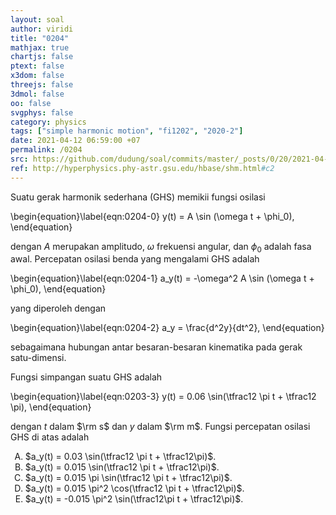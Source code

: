 ```yaml
---
layout: soal
author: viridi
title: "0204"
mathjax: true
chartjs: false
ptext: false
x3dom: false
threejs: false
3dmol: false
oo: false
svgphys: false
category: physics
tags: ["simple harmonic motion", "fi1202", "2020-2"]
date: 2021-04-12 06:59:00 +07
permalink: /0204
src: https://github.com/dudung/soal/commits/master/_posts/0/20/2021-04-12-simple-harmonic-motion-2.md
ref: http://hyperphysics.phy-astr.gsu.edu/hbase/shm.html#c2
---
```

Suatu gerak harmonik sederhana (GHS) memikii fungsi osilasi

\begin{equation}\label{eqn:0204-0}
y(t) = A \sin (\omega t + \phi_0),
\end{equation}

dengan $A$ merupakan amplitudo, $\omega$ frekuensi angular, dan $\phi_0$ adalah fasa awal. Percepatan osilasi benda yang mengalami GHS adalah

\begin{equation}\label{eqn:0204-1}
a_y(t) = -\omega^2 A \sin (\omega t + \phi_0),
\end{equation}

yang diperoleh dengan

\begin{equation}\label{eqn:0204-2}
a_y = \frac{d^2y}{dt^2},
\end{equation}

sebagaimana hubungan antar besaran-besaran kinematika pada gerak satu-dimensi.

Fungsi simpangan suatu GHS adalah

\begin{equation}\label{eqn:0203-3}
y(t) = 0.06 \sin(\tfrac12 \pi t + \tfrac12 \pi),
\end{equation}

dengan $t$ dalam $\rm s$ dan $y$ dalam $\rm m$. Fungsi percepatan osilasi GHS di atas adalah

<ol type="A">
<li>$a_y(t) = 0.03 \sin(\tfrac12 \pi t + \tfrac12\pi)$.
<li>$a_y(t) = 0.015 \sin(\tfrac12 \pi t + \tfrac12\pi)$.
<li>$a_y(t) = 0.015 \pi \sin(\tfrac12 \pi t + \tfrac12\pi)$.
<li>$a_y(t) = 0.015 \pi^2 \cos(\tfrac12 \pi t + \tfrac12\pi)$.
<li>$a_y(t) = -0.015 \pi^2 \sin(\tfrac12\pi t + \tfrac12\pi)$.
